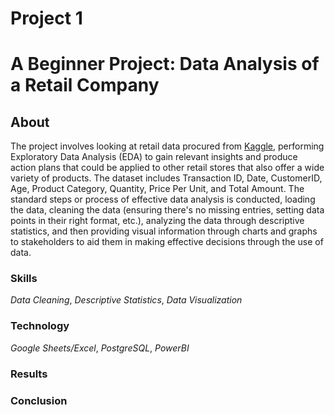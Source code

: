# Project 1 
# A Beginner Project: Data Analysis of a Retail Company

## About 
The project involves looking at retail data procured from [Kaggle](https://www.kaggle.com/datasets/mohammadtalib786/retail-sales-dataset/data), performing Exploratory Data Analysis (EDA) to gain relevant insights and produce action plans that could be applied to other retail stores that also offer a wide variety of products. The dataset includes Transaction ID, Date, CustomerID, Age, Product Category, Quantity, Price Per Unit, and Total Amount. The standard steps or process of effective data analysis is conducted, loading the data, cleaning the data (ensuring there's no missing entries, setting data points in their right format, etc.), analyzing the data through descriptive statistics, and then providing visual information through charts and graphs to stakeholders to aid them in making effective decisions through the use of data.

### **Skills**
*Data Cleaning*, *Descriptive Statistics*, *Data Visualization*

### **Technology** 
*Google Sheets/Excel*, *PostgreSQL*, *PowerBI*

### **Results** 

### **Conclusion**
